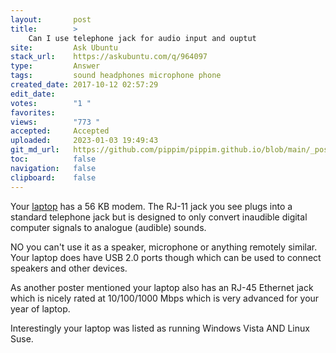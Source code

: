 ```yaml
---
layout:       post
title:        >
    Can I use telephone jack for audio input and ouptut
site:         Ask Ubuntu
stack_url:    https://askubuntu.com/q/964097
type:         Answer
tags:         sound headphones microphone phone
created_date: 2017-10-12 02:57:29
edit_date:    
votes:        "1 "
favorites:    
views:        "773 "
accepted:     Accepted
uploaded:     2023-01-03 19:49:43
git_md_url:   https://github.com/pippim/pippim.github.io/blob/main/_posts/2017/2017-10-12-Can-I-use-telephone-jack-for-audio-input-and-ouptut.md
toc:          false
navigation:   false
clipboard:    false
---
```


Your [laptop](https://h10057.www1.hp.com/ecomcat/hpcatalog/specs/provisioner/05/FU431EA.htm) has a 56 KB modem. The RJ-11 jack you see plugs into a standard telephone jack but is designed to only convert inaudible digital computer signals to analogue (audible) sounds.

NO you can't use it as a speaker, microphone or anything remotely similar. Your laptop does have USB 2.0 ports though which can be used to connect speakers and other devices.

As another poster mentioned your laptop also has an RJ-45 Ethernet jack which is nicely rated at 10/100/1000 Mbps which is very advanced for your year of laptop.

Interestingly your laptop was listed as running Windows Vista AND Linux Suse.
